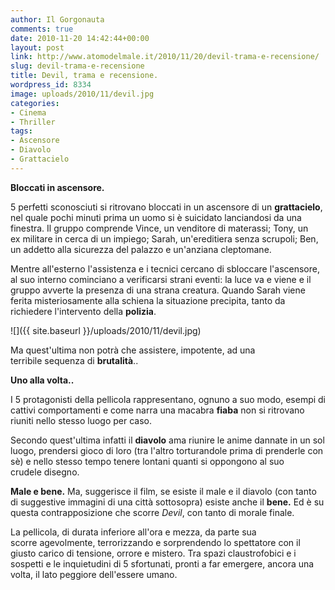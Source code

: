 ```yaml
---
author: Il Gorgonauta
comments: true
date: 2010-11-20 14:42:44+00:00
layout: post
link: http://www.atomodelmale.it/2010/11/20/devil-trama-e-recensione/
slug: devil-trama-e-recensione
title: Devil, trama e recensione.
wordpress_id: 8334
image: uploads/2010/11/devil.jpg
categories:
- Cinema
- Thriller
tags:
- Ascensore
- Diavolo
- Grattacielo
---
```


**Bloccati in ascensore.**

5 perfetti sconosciuti si ritrovano bloccati in un ascensore di un **grattacielo**, nel quale pochi minuti prima un uomo si è suicidato lanciandosi da una finestra. Il gruppo comprende Vince, un venditore di materassi; Tony, un ex militare in cerca di un impiego; Sarah, un'ereditiera senza scrupoli; Ben, un addetto alla sicurezza del palazzo e un'anziana cleptomane.

Mentre all'esterno l'assistenza e i tecnici cercano di sbloccare l'ascensore, al suo interno cominciano a verificarsi strani eventi: la luce va e viene e il gruppo avverte la presenza di una strana creatura. Quando Sarah viene ferita misteriosamente alla schiena la situazione precipita, tanto da richiedere l'intervento della **polizia**.

![]({{ site.baseurl }}/uploads/2010/11/devil.jpg)

Ma quest'ultima non potrà che assistere, impotente, ad una terribile sequenza di **brutalità**..

**Uno alla volta..**

I 5 protagonisti della pellicola rappresentano, ognuno a suo modo, esempi di cattivi comportamenti e come narra una macabra **fiaba** non si ritrovano riuniti nello stesso luogo per caso.

Secondo quest'ultima infatti il **diavolo** ama riunire le anime dannate in un sol luogo, prendersi gioco di loro (tra l'altro torturandole prima di prenderle con sè) e nello stesso tempo tenere lontani quanti si oppongono al suo crudele disegno.

**Male e bene.** Ma, suggerisce il film, se esiste il male e il diavolo (con tanto di suggestive immagini di una città sottosopra) esiste anche il **bene.** Ed è su questa contrapposizione che scorre _Devil_, con tanto di morale finale.

La pellicola, di durata inferiore all'ora e mezza, da parte sua scorre agevolmente, terrorizzando e sorprendendo lo spettatore con il giusto carico di tensione, orrore e mistero. Tra spazi claustrofobici e i sospetti e le inquietudini di 5 sfortunati, pronti a far emergere, ancora una volta, il lato peggiore dell'essere umano.
